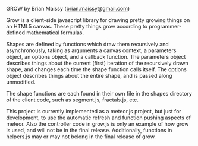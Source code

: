 GROW by Brian Maissy (brian.maissy@gmail.com)

Grow is a client-side javascript library for drawing pretty growing things on 
an HTML5 canvas. These pretty things grow according to programmer-defined 
mathematical formulas.

Shapes are defined by functions which draw them recursively and asynchronously, 
taking as arguments a canvas context, a parameters object, an options object, 
and a callback function. The parameters object describes things about the 
current (first) iteration of the recursively drawn shape, and changes each time
the shape function calls itself. The options object describes things about the 
entire shape, and is passed along unmodified.

The shape functions are each found in their own file in the shapes directory of
the client code, such as segment.js, fractals.js, etc.

This project is currently implemented as a meteor.js project, but just for development, to use the automatic refresh and function pushing aspects of meteor. Also the controller code in grow.js is only an example of how grow is used, and will not be in the final release. Additionally, functions in helpers.js may or may not belong in the final release of grow.

